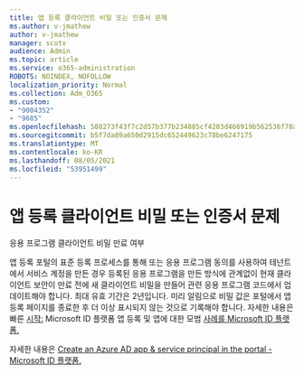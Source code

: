 ```yaml
---
title: 앱 등록 클라이언트 비밀 또는 인증서 문제
ms.author: v-jmathew
author: v-jmathew
manager: scotv
audience: Admin
ms.topic: article
ms.service: o365-administration
ROBOTS: NOINDEX, NOFOLLOW
localization_priority: Normal
ms.collection: Adm_O365
ms.custom:
- "9004352"
- "9685"
ms.openlocfilehash: 588273f43f7c2d57b377b234885cf4283d466919b562536f78a64356422f9f9f
ms.sourcegitcommit: b5f7da89a650d2915dc652449623c78be6247175
ms.translationtype: MT
ms.contentlocale: ko-KR
ms.lasthandoff: 08/05/2021
ms.locfileid: "53951499"
---
```

# <a name="app-registration-client-secret-or-certificate-issues"></a>앱 등록 클라이언트 비밀 또는 인증서 문제

응용 프로그램 클라이언트 비밀 만료 여부

앱 등록 포털의 표준 등록 프로세스를 통해 또는 응용 프로그램 동의를 사용하여 테넌트에서 서비스 계정을 만든 경우 등록된 응용 프로그램을 만든 방식에 관계없이 현재 클라이언트 보안이 만료 전에 새 클라이언트 비밀을 만들어 관련 응용 프로그램 코드에서 업데이트해야 합니다. 최대 유효 기간은 2년입니다. 미리 알림으로 비밀 값은 포털에서 앱 등록 페이지를 종료한 후 더 이상 표시되지 않는 것으로 기록해야 합니다. 자세한 내용은 빠른 [시작:](https://docs.microsoft.com/azure/active-directory/develop/quickstart-register-app) Microsoft ID 플랫폼 앱 등록 및 앱에 대한 모범 [사례를 Microsoft ID 플랫폼.](https://docs.microsoft.com/azure/active-directory/develop/identity-platform-integration-checklist#security)

자세한 내용은 [Create an Azure AD app & service principal in the portal - Microsoft ID 플랫폼.](https://docs.microsoft.com/azure/active-directory/develop/howto-create-service-principal-portal)
